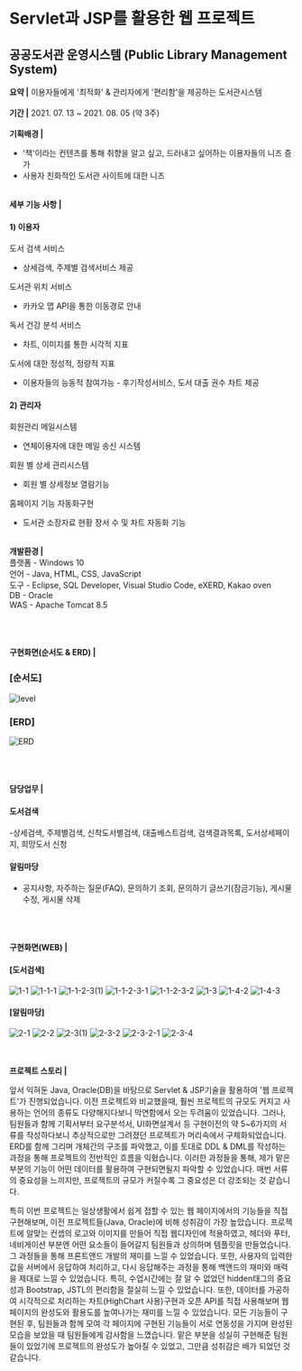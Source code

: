 # Servlet과 JSP를 활용한 웹 프로젝트
## 공공도서관 운영시스템 (Public Library Management System)

**요약 |**
이용자들에게 '최적화' & 관리자에게 '편리함'을 제공하는 도서관시스템
<br><br>
**기간 |**
2021. 07. 13 ~ 2021. 08. 05 (약 3주)
<br><br>
**기획배경 |**
- '책'이라는 컨텐츠를 통해 취향을 알고 싶고, 드러내고 싶어하는 이용자들의 니즈 증가
- 사용자 친화적인 도서관 사이트에 대한 니즈
<br><br>


**세부 기능 사항 |**
#### 1) 이용자
도서 검색 서비스
- 상세검색, 주제별 검색서비스 제공

도서관 위치 서비스
- 카카오 맵 API을 통한 이동경로 안내

독서 건강 분석 서비스
- 차트, 이미지를 통한 시각적 지표

도서에 대한 정성적, 정량적 지표
- 이용자들의 능동적 참여가능 - 후기작성서비스, 도서 대출 권수 차트 제공

#### 2) 관리자
회원관리 메일시스템
- 연체이용자에 대한 메일 송신 시스템

회원 별 상세 관리시스템
- 회원 별 상세정보 열람기능

홈페이지 기능 자동화구현
- 도서관 소장자료 현황 장서 수 및 차트 자동화 기능
<br><br>                  
                                       
**개발환경 |**        
플랫폼 -	Windows 10         
언어 - Java, HTML, CSS, JavaScript         
도구 - Eclipse, SQL Developer, Visual Studio Code, eXERD, Kakao oven          
DB	- Oracle           
WAS	- Apache Tomcat 8.5        

<br><br><br> 
**구현화면(순서도 & ERD) |**
### [순서도]
![level](https://user-images.githubusercontent.com/76515187/129681279-dce9d098-2ab7-4400-898d-108b22b967f5.png)
### [ERD]
![ERD](https://user-images.githubusercontent.com/76515187/129681270-e686c163-ad4d-4d94-8afe-22741a2dc46e.png)
                       
<br><br>                           
**담당업무 |**
#### 도서검색
-상세검색, 주제별검색, 신착도서별검색, 대출베스트검색, 검색결과목록, 도서상세페이지, 희망도서 신청


#### 알림마당
- 공지사항, 자주하는 질문(FAQ), 문의하기 조회, 문의하기 글쓰기(잠금기능), 게시물 수정, 게시물 삭제
                       
<br><br>                            
**구현화면(WEB) |**   
#### [도서검색]   
![1-1](https://user-images.githubusercontent.com/76515187/129681682-ce4dc866-3faf-4523-bd09-03e2f57a36fd.png)
![1-1-1](https://user-images.githubusercontent.com/76515187/129681686-4823aecf-23b7-4db4-93d8-7e29e378e908.png)
![1-1-2-3(1)](https://user-images.githubusercontent.com/76515187/129681692-cbfed8bf-029f-4057-abc9-029a9b8ed9b9.png)
![1-1-2-3-1](https://user-images.githubusercontent.com/76515187/129681693-263f17a0-1ca9-448f-98d6-61869cb52e6d.png)
![1-1-2-3-2](https://user-images.githubusercontent.com/76515187/129681696-e6b0d534-dc71-4758-ba68-b0210a254757.png)
![1-3](https://user-images.githubusercontent.com/76515187/129681699-91379ddb-314b-4aad-8ed8-a34a0a788231.png)
![1-4-2](https://user-images.githubusercontent.com/76515187/129681703-2a8ff0bf-dba4-47a7-9b9b-fd7a383f060f.png)
![1-4-3](https://user-images.githubusercontent.com/76515187/129681709-99f05d1f-c811-4b69-9f44-6a12b35f6aa0.png)


#### [알림마당]   
![2-1](https://user-images.githubusercontent.com/76515187/129681712-508321ab-4955-42a1-91f9-dc4af4687c3a.png)
![2-2](https://user-images.githubusercontent.com/76515187/129681714-46d5af69-bc19-49ed-a885-fb271117c73a.png)
![2-3(1)](https://user-images.githubusercontent.com/76515187/129681715-88e9feef-34e7-4af7-a5de-98b4488539fd.png)
![2-3-2](https://user-images.githubusercontent.com/76515187/129681718-081091bd-f82b-4241-96e8-073cfa9caa3e.png)
![2-3-2-1](https://user-images.githubusercontent.com/76515187/129681723-c0c305a8-b0c2-4237-b734-8a6715fa50ee.png)
![2-3-4](https://user-images.githubusercontent.com/76515187/129681726-111b7c41-404c-43bf-ab8f-d24aa73e9c12.png)

<br><br>
**프로젝트 스토리 |**   

앞서 익혀둔 Java, Oracle(DB)을 바탕으로 Servlet & JSP기술을 활용하여 '웹 프로젝트'가 진행되었습니다.
이전 프로젝트와 비교했을때, 훨씬 프로젝트의 규모도 커지고 사용하는 언어의 종류도 다양해지다보니 막연함에서 오는 두려움이 있었습니다.
그러나, 팀원들과 함께 기획서부터 요구분석서, UI화면설계서 등 구현이전의 약 5~6가지의 서류를 작성하다보니 추상적으로만 그려졌던 프로젝트가 머리속에서 구체화되었습니다. ERD를 함께 그리며 개체간의 구조를 파악했고, 이를 토대로 DDL & DML를 작성하는 과정을 통해 프로젝트의 전반적인 흐름을 익혔습니다. 이러한 과정들을 통해, 제가 맡은 부분의 기능이 어떤 데이터를 활용하여 구현되면될지 파악할 수 있었습니다. 매번 서류의 중요성을 느끼지만, 프로젝트의 규모가 커질수록 그 중요성은 더 강조되는 것 같습니다.

특히 이번 프로젝트는 일상생활에서 쉽게 접할 수 있는 웹 페이지에서의 기능들을 직접 구현해보며, 이전 프로젝트들(Java, Oracle)에 비해 성취감이 가장 높았습니다. 프로젝트에 알맞는 컨셉의 로고와 이미지를 만들어 직접 웹디자인에 적용하였고, 헤더와 푸터, 네비게이션 부분엔 어떤 요소들이 들어갈지 팀원들과 상의하며 템플릿을 만들었습니다. 그 과정들을 통해 프론트앤드 개발의 재미를 느낄 수 있었습니다. 또한, 사용자의 입력한 값을 서버에서 응답하여 처리하고, 다시 응답해주는 과정을 통해 백앤드의 재미와 매력을 제대로 느낄 수 있었습니다. 특히, 수업시간에는 잘 알 수 없었던 hidden태그의 중요성과 Bootstrap, JSTL의 편리함을 절실히 느낄 수 있었습니다.
또한, 데이터를 가공하여 시각적으로 처리하는 차트(HighChart 사용)구현과 오픈 API를 직접 사용해보며 웹페이지의 완성도와 활용도를 높여나가는 재미를 느낄 수 있었습니다. 모든 기능들이 구현된 후, 팀원들과 함께 모여 각 페이지에 구현된 기능들이 서로 연동성을 가지며 완성된 모습을 보았을 때 팀원들에게 감사함을 느꼈습니다. 맡은 부분을 성실히 구현해준 팀원들이 있었기에 프로젝트의 완성도가 높아질 수 있었고, 그만큼 성취감은 배가 되었던 것 같습니다.

